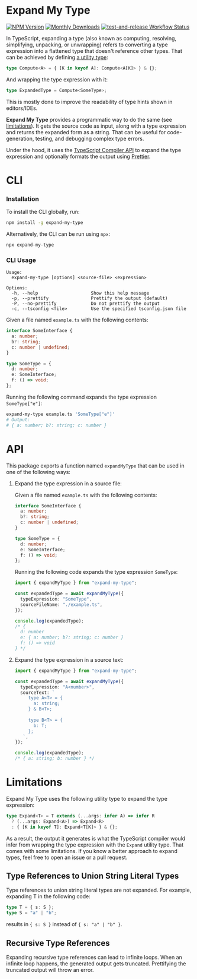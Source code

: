 # Expand My Type

<div class="paragraph">

<span class="image"><a href="https://www.npmjs.com/package/expand-my-type" class="image"><img src="https://img.shields.io/npm/v/expand-my-type" alt="NPM Version" /></a></span> <span class="image"><a href="https://www.npmjs.com/package/expand-my-type" class="image"><img src="https://img.shields.io/npm/dm/expand-my-type" alt="Monthly Downloads" /></a></span> <span class="image"><a href="https://github.com/fardjad/node-expand-my-type/actions" class="image"><img src="https://img.shields.io/github/actions/workflow/status/fardjad/node-expand-my-type/test-and-release.yml?branch=main" alt="test-and-release Workflow Status" /></a></span>

</div>

In TypeScript, expanding a type (also known as computing, resolving,
simplifying, unpacking, or unwrapping) refers to converting a type expression
into a flattened type that doesn't reference other types. That can be achieved
by defining [a utility type][compute-type]:

```typescript
type Compute<A> = { [K in keyof A]: Compute<A[K]> } & {};
```

And wrapping the type expression with it:

```typescript
type ExpandedType = Compute<SomeType>;
```

This is mostly done to improve the readability of type hints shown in editors/IDEs.

**Expand My Type** provides a programmatic way to do the same
(see [limitations](#limitations)). It gets the source code as input, along with
a type expression and returns the expanded form as a string. That can be useful
for code-generation, testing, and debugging complex type errors.

Under the hood, it uses the [TypeScript Compiler API][ts-compiler-api] to expand
the type expression and optionally formats the output using
[Prettier][prettier].

# CLI

### Installation

To install the CLI globally, run:

```sh
npm install -g expand-my-type
```

Alternatively, the CLI can be run using `npx`:

```sh
npx expand-my-type
```

### CLI Usage

```
Usage:
  expand-my-type [options] <source-file> <expression>

Options:
  -h, --help                    Show this help message
  -p, --prettify                Prettify the output (default)
  -P, --no-prettify             Do not prettify the output
  -c, --tsconfig <file>         Use the specified tsconfig.json file
```

Given a file named `example.ts` with the following contents:

```typescript
interface SomeInterface {
  a: number;
  b?: string;
  c: number | undefined;
}

type SomeType = {
  d: number;
  e: SomeInterface;
  f: () => void;
};
```

Running the following command expands the type expression `SomeType["e"]`:

```sh
expand-my-type example.ts 'SomeType["e"]'
# Output:
# { a: number; b?: string; c: number }
```

# API

This package exports a function named `expandMyType` that can be used in one of
the following ways:

1. Expand the type expression in a source file:

   Given a file named `example.ts` with the following contents:

   ```typescript
   interface SomeInterface {
     a: number;
     b?: string;
     c: number | undefined;
   }

   type SomeType = {
     d: number;
     e: SomeInterface;
     f: () => void;
   };
   ```

   Running the following code expands the type expression `SomeType`:

   ```typescript
   import { expandMyType } from "expand-my-type";

   const expandedType = await expandMyType({
     typeExpression: "SomeType",
     sourceFileName: "./example.ts",
   });

   console.log(expandedType);
   /* {
     d: number
     e: { a: number; b?: string; c: number }
     f: () => void
   } */
   ```

2. Expand the type expression in a source text:

   ```typescript
   import { expandMyType } from "expand-my-type";

   const expandedType = await expandMyType({
     typeExpression: "A<number>",
     sourceText: `
        type A<T> = {
          a: string;
        } & B<T>;
    
        type B<T> = {
          b: T;
        };
      `,
   });

   console.log(expandedType);
   /* { a: string; b: number } */
   ```

# Limitations

Expand My Type uses the following utility type to expand the type expression:

```typescript
type Expand<T> = T extends (...args: infer A) => infer R
  ? (...args: Expand<A>) => Expand<R>
  : { [K in keyof T]: Expand<T[K]> } & {};
```

As a result, the output it generates is what the TypeScript compiler would
infer from wrapping the type expression with the `Expand` utility type. That
comes with some limitations. If you know a better approach to expand types, feel
free to open an issue or a pull request.

## Type References to Union String Literal Types

Type references to union string literal types are not expanded. For example,
expanding T in the following code:

```typescript
type T = { s: S };
type S = "a" | "b";
```

results in `{ s: S }` instead of `{ s: "a" | "b" }`.

## Recursive Type References

Expanding recursive type references can lead to infinite loops. When an infinite
loop happens, the generated output gets truncated. Prettifying the truncated
output will throw an error.

[compute-type]: https://github.com/microsoft/TypeScript/blob/main/tests/cases/compiler/computedTypesKeyofNoIndexSignatureType.ts
[prettier]: https://prettier.io
[ts-compiler-api]: https://github.com/microsoft/TypeScript/wiki/Using-the-Compiler-API
